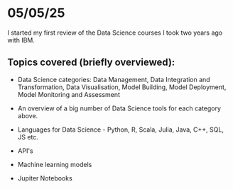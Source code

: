 # 05/05/25

I started my first review of the Data Science courses I took two years ago with IBM. 

## Topics covered (briefly overviewed):

- Data Science categories: Data Management, Data Integration and Transformation, Data Visualisation, Model Building, Model Deployment,    Model Monitoring and Assessment 
- An overview of a big number of Data Science tools for each category above. 
- Languages for Data Science - Python, R, Scala, Julia, Java, C++, SQL, JS etc. 
- API's
- Machine learning models 

- Jupiter Notebooks
